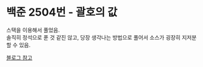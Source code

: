 # 백준 2504번 - 괄호의 값

스택을 이용해서 풀었음.  
솔직히 정석으로 푼 것 같진 않고, 당장 생각나는 방법으로 풀어서 소스가 굉장히 지저분할 수 있음.  

[블로그 참고](https://kdjun97.github.io/algorithm/baekjoon-2504/)  